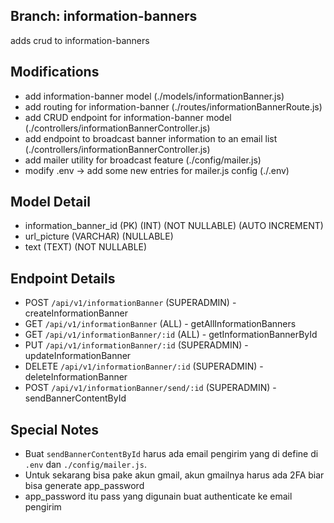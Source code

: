 ## Branch: information-banners
adds crud to information-banners

## Modifications
- add information-banner model (./models/informationBanner.js)
- add routing for information-banner (./routes/informationBannerRoute.js)
- add CRUD endpoint for information-banner model (./controllers/informationBannerController.js)
- add endpoint to broadcast banner information to an email list (./controllers/informationBannerController.js)
- add mailer utility for broadcast feature (./config/mailer.js)
- modify .env -> add some new entries for mailer.js config (./.env)

## Model Detail
- information_banner_id (PK) (INT) (NOT NULLABLE) (AUTO INCREMENT)
- url_picture (VARCHAR) (NULLABLE)
- text (TEXT) (NOT NULLABLE)

## Endpoint Details
- POST `/api/v1/informationBanner` (SUPERADMIN) - createInformationBanner
- GET `/api/v1/informationBanner` (ALL) - getAllInformationBanners
- GET `/api/v1/informationBanner/:id` (ALL) - getInformationBannerById
- PUT `/api/v1/informationBanner/:id` (SUPERADMIN) - updateInformationBanner
- DELETE `/api/v1/informationBanner/:id` (SUPERADMIN) - deleteInformationBanner
- POST `/api/v1/informationBanner/send/:id` (SUPERADMIN) - sendBannerContentById

## Special Notes
- Buat `sendBannerContentById` harus ada email pengirim yang di define di `.env` dan `./config/mailer.js`. 
- Untuk sekarang bisa pake akun gmail, akun gmailnya harus ada 2FA biar bisa generate app_password
- app_password itu pass yang digunain buat authenticate ke email pengirim
